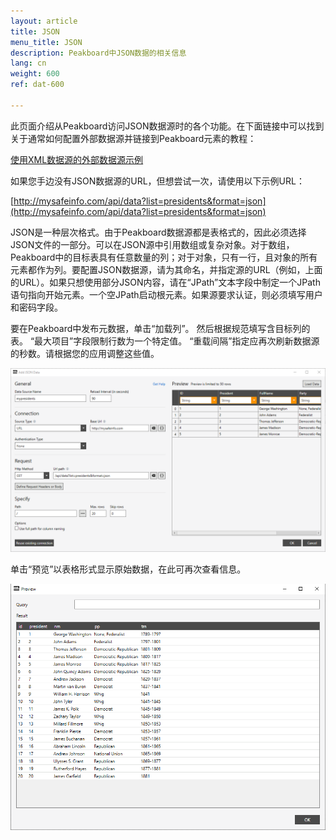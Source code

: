 ```yaml
---
layout: article
title: JSON
menu_title: JSON
description: Peakboard中JSON数据的相关信息
lang: cn
weight: 600
ref: dat-600

---
```

此页面介绍从Peakboard访问JSON数据源时的各个功能。在下面链接中可以找到关于通常如何配置外部数据源并链接到Peakboard元素的教程：

[使用XML数据源的外部数据源示例](/tutorials/03-cn-xml-data.html)

如果您手边没有JSON数据源的URL，但想尝试一次，请使用以下示例URL：

[http://mysafeinfo.com/api/data?list=presidents&format=json](http://mysafeinfo.com/api/data?list=presidents&format=json)

JSON是一种层次格式。由于Peakboard数据源都是表格式的，因此必须选择JSON文件的一部分。可以在JSON源中引用数组或复杂对象。对于数组，Peakboard中的目标表具有任意数量的列；对于对象，只有一行，且对象的所有元素都作为列。要配置JSON数据源，请为其命名，并指定源的URL（例如，上面的URL）。如果只想使用部分JSON内容，请在“JPath”文本字段中制定一个JPath语句指向开始元素。一个空JPath启动根元素。如果源要求认证，则必须填写用户和密码字段。

要在Peakboard中发布元数据，单击“加载列”。 然后根据规范填写含目标列的表。 “最大项目”字段限制行数为一个特定值。 “重载间隔”指定应再次刷新数据源的秒数。请根据您的应用调整这些值。

![JSON Add Data Dialojso](/assets/images/data-sources/json/json-add-data-dialog.png)

单击“预览”以表格形式显示原始数据，在此可再次查看信息。

![JSON Preview Data](/assets/images/data-sources/json/json-preview-data.png)
